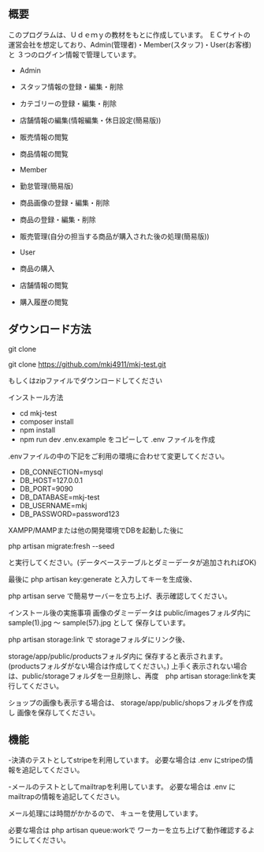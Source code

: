 ## 概要

このプログラムは、Ｕｄｅｍｙの教材をもとに作成しています。
ＥＣサイトの運営会社を想定しており、Admin(管理者)・Member(スタッフ)・User(お客様)と
３つのログイン情報で管理しています。

- Admin

 - スタッフ情報の登録・編集・削除
 - カテゴリーの登録・編集・削除
 - 店舗情報の編集(情報編集・休日設定(簡易版))
 - 販売情報の閲覧
 - 商品情報の閲覧

- Member

 - 勤怠管理(簡易版)
 - 商品画像の登録・編集・削除
 - 商品の登録・編集・削除
 - 販売管理(自分の担当する商品が購入された後の処理(簡易版))

- User

 - 商品の購入
 - 店舗情報の閲覧
 - 購入履歴の閲覧

## ダウンロード方法
git clone

git clone https://github.com/mkj4911/mkj-test.git

もしくはzipファイルでダウンロードしてください

インストール方法
- cd mkj-test
- composer install
- npm install
- npm run dev
.env.example をコピーして .env ファイルを作成

.envファイルの中の下記をご利用の環境に合わせて変更してください。

- DB_CONNECTION=mysql
- DB_HOST=127.0.0.1
- DB_PORT=9090
- DB_DATABASE=mkj-test
- DB_USERNAME=mkj
- DB_PASSWORD=password123

XAMPP/MAMPまたは他の開発環境でDBを起動した後に

php artisan migrate:fresh --seed

と実行してください。(データベーステーブルとダミーデータが追加されればOK)

最後に php artisan key:generate と入力してキーを生成後、

php artisan serve で簡易サーバーを立ち上げ、表示確認してください。

インストール後の実施事項
画像のダミーデータは public/imagesフォルダ内に sample(1).jpg 〜 sample(57).jpg として 保存しています。

php artisan storage:link で storageフォルダにリンク後、

storage/app/public/productsフォルダ内に 保存すると表示されます。 (productsフォルダがない場合は作成してください。)
上手く表示されない場合は、public/storageフォルダを一旦削除し、再度　php artisan storage:linkを実行してください。

ショップの画像も表示する場合は、 storage/app/public/shopsフォルダを作成し 画像を保存してください。

## 機能

-決済のテストとしてstripeを利用しています。 必要な場合は .env にstripeの情報を追記してください。


-メールのテストとしてmailtrapを利用しています。 必要な場合は .env にmailtrapの情報を追記してください。

メール処理には時間がかかるので、 キューを使用しています。

必要な場合は php artisan queue:workで ワーカーを立ち上げて動作確認するようにしてください。